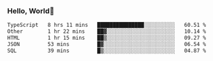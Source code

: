
### Hello, World🐤

<!--START_SECTION:waka-->

```txt
TypeScript   8 hrs 11 mins   ███████████████░░░░░░░░░░   60.51 %
Other        1 hr 22 mins    ██▓░░░░░░░░░░░░░░░░░░░░░░   10.14 %
HTML         1 hr 15 mins    ██▒░░░░░░░░░░░░░░░░░░░░░░   09.27 %
JSON         53 mins         █▓░░░░░░░░░░░░░░░░░░░░░░░   06.54 %
SQL          39 mins         █▒░░░░░░░░░░░░░░░░░░░░░░░   04.87 %
```

<!--END_SECTION:waka-->

